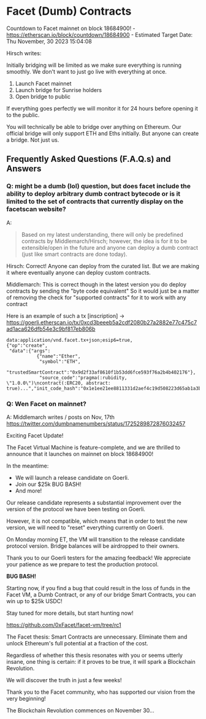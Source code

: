 # Facet (Dumb) Contracts  


Countdown to Facet mainnet on block 18684900! - <https://etherscan.io/block/countdown/18684900> - Estimated Target Date: Thu November, 30 2023 15:04:08


Hirsch writes:

Initially bridging will be limited as we make sure everything is running smoothly. 
We don't want to just go live with everything at once.

1. Launch Facet mainnet
2. Launch bridge for Sunrise holders
3. Open bridge to public 

If everything goes perfectly we will monitor it for 24 hours before opening it to the public.

You will technically be able to bridge over anything on Ethereum. 
Our official bridge will only support ETH and Eths initially. 
But anyone can create a bridge. Not just us.




## Frequently Asked Questions (F.A.Q.s) and Answers



### Q: might be a dumb (lol) question, but does facet include the ability to deploy arbitrary dumb contract bytecode or is it limited to the set of contracts that currently display on the facetscan website?

A: 

> Based on my latest understanding, there will only be predefined contracts by Middlemarch/Hirsch; however, 
> the idea is for it to be extensible/open in the future 
> and anyone can deploy a dumb contract (just like smart contracts are done today).

Hirsch:  Correct!
Anyone can deploy from the curated list. But we are making it where eventually anyone can deploy custom contracts.

Middlemarch:  This is correct though in the latest version you do deploy contracts by sending the "byte code equivalent"  So it would just be a matter of removing the check for "supported contracts" for it to work with any contract

Here is an example of such a tx [inscription] -> https://goerli.etherscan.io/tx/0xcd3beeeb5a2cdf2080b27a2882e77c475c7ad1aca626dfb54e3c9bf817eb806b


```
data:application/vnd.facet.tx+json;esip6=true,
{"op":"create",
 "data":{"args":
           {"name":"Ether",
            "symbol":"ETH",
            "trustedSmartContract":"0x9d2f33af8610f1b53dd6fce593f76a2b4b402176"},
            "source_code":"pragma(:rubidity, \"1.0.0\")\ncontract(:ERC20, abstract: true)...","init_code_hash":"0x1e1ee21ee8811331d2aef4c19d508223d65ab1a3b35f902c78af6c5d37d26582"}}
```




### Q: Wen Facet on mainnet?

A: Middlemarch writes / posts on Nov, 17th <https://twitter.com/dumbnamenumbers/status/1725289872876032457>

Exciting Facet Update!

The Facet Virtual Machine is feature-complete, and we are thrilled to announce that it launches on mainnet on block 18684900!

In the meantime:

- We will launch a release candidate on Goerli.
- Join our $25k BUG BASH! 
- And more!

Our release candidate represents a substantial improvement over the version of the protocol we have been testing on Goerli.

However, it is not compatible, which means that in order to test the new version, 
we will need to "reset" everything currently on Goerli.

On Monday morning ET, the VM will transition to the release candidate protocol version. 
Bridge balances will be airdropped to their owners.

Thank you to our Goerli testers for the amazing feedback! We appreciate your patience as we prepare to test the production protocol.


**BUG BASH!**

Starting now, if you find a bug that could result in the loss of funds in the Facet VM, 
a Dumb Contract, or any of our bridge Smart Contracts, you can win up to $25k USDC!

Stay tuned for more details, but start hunting now! 

https://github.com/0xFacet/facet-vm/tree/rc1

The Facet thesis: Smart Contracts are unnecessary. Eliminate them and unlock Ethereum's full potential at a fraction of the cost.

Regardless of whether this thesis resonates with you or seems utterly insane, one thing is certain: if it proves to be true, it will spark a Blockchain Revolution.

We will discover the truth in just a few weeks!

Thank you to the Facet community, who has supported our vision from the very beginning!

The Blockchain Revolution commences on November 30...


